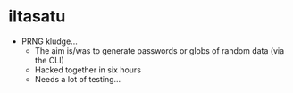 # iltasatu

- PRNG kludge...
	- The aim is/was to generate passwords or globs of random data (via the CLI)
	- Hacked together in six hours
	- Needs a lot of testing...